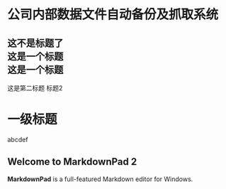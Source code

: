 公司内部数据文件自动备份及抓取系统
=======================================
这不是标题了<br>
这是一个标题<br/>
这是一个标题
---
这是第二标题
标题2

# 一级标题
abcdef
## Welcome to MarkdownPad 2 ##

**MarkdownPad** is a full-featured Markdown editor for Windows.
